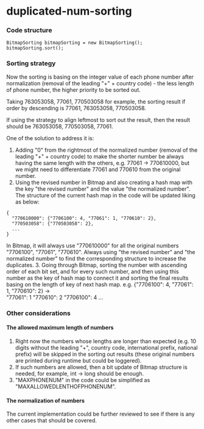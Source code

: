 # duplicated-num-sorting

### Code structure

```
BitmapSorting bitmapSorting = new BitmapSorting();
bitmapSorting.sort();
```

### Sorting strategy

Now the sorting is basing on the integer value of each phone number after normalization (removal of the leading "+" + country code) - the less length of phone number, the higher priority to be sorted out.

Taking 763053058, 77061, 770503058 for example, the sorting result if order by descending is 77061, 763053058, 770503058.

If using the strategy to align leftmost to sort out the result, then the result should be 763053058, 770503058, 77061.

One of the solution to address it is:
1. Adding "0" from the rightmost of the normalized number (removal of the leading "+" + country code) to make the shorter number be always having the same length with the others, e.g. 77061 -> 770610000, but we might need to differentiate 77061 and 770610 from the original number.
2. Using the revised number in Bitmap and also creating a hash map with the key "the revised number" and the value "the normalized number". The structure of the current hash map in the code will be updated liking as below:
```
{
  "770610000": {"7706100": 4, "77061": 1, "770610": 2},
  "770503058": {"770503058": 2},
  ...
}
```
In Bitmap, it will always use "770610000" for all the original numbers "7706100", "77061", "770610". Always using "the revised number" and "the normalized number" to find the corresponding structure to increase the duplicates.
3. Going through Bitmap, sorting the number with ascending order of each bit set, and for every such number, and then using this number as the key of hash map to connect it and sorting the final results basing on the length of key of next hash map.
e.g. {"7706100": 4, "77061": 1, "770610": 2} ->   
"77061": 1
"770610": 2
"7706100": 4
...

### Other considerations

#### The allowed maximum length of numbers
1. Right now the numbers whose lengths are longer than expected (e.g. 10 digits without the leading "+", country code, international prefix, national prefix) will be skipped in the sorting out results (these original numbers are printed during runtime but could be loggered).
2. If such numbers are allowed, then a bit update of Bitmap structure is needed, for example, int -> long should be enough.
3. "MAXPHONENUM" in the code could be simplified as "MAXALLOWEDLENTHOFPHONENUM".

#### The normalization of numbers
The current implementation could be further reviewed to see if there is any other cases that should be covered.
